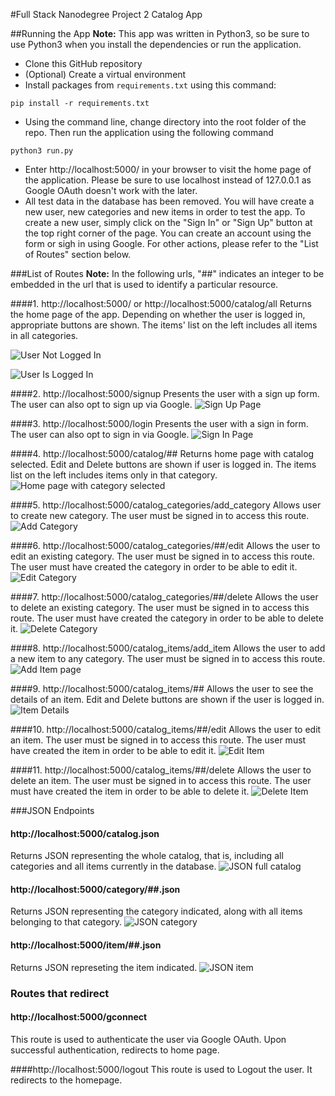 #Full Stack Nanodegree Project 2 Catalog App

##Running the App
**Note:** This app was written in Python3, so be sure to use Python3 when you 
install the dependencies or run the application.

* Clone this GitHub repository
* (Optional) Create a virtual environment
* Install packages from `requirements.txt` using this command:
```
pip install -r requirements.txt
```
*  Using the command line, change directory into the root folder of the 
repo. Then run the application using the following command
```
python3 run.py
```
* Enter http://localhost:5000/ in your browser to visit the home page of the application.
Please be sure to use localhost instead of 127.0.0.1 as Google OAuth doesn't  work with the later.
* All test data in the database has been removed. 
You will have create a new user,  new categories and 
new items in order to test the app. To create a new user, 
simply click on the "Sign In" or "Sign Up" button at the top 
right corner of the page. You can create an account 
 using the form or sigh in using Google. For other actions, please refer to the 
"List of Routes" section below.

###List of Routes
**Note:** In the following urls, "##" indicates an integer to be embedded in the url
that is used to identify a particular resource.

####1. http://localhost:5000/ or http://localhost:5000/catalog/all
Returns the home page of the app. Depending on whether the user is logged in, 
appropriate buttons are shown. The items' list on the left includes all
items in all categories.

![User Not Logged In](./app_screenshots/home_not_logged_in.jpg)

![User Is Logged In](./app_screenshots/home_logged_in_empty.jpg)

####2. http://localhost:5000/signup
Presents the user with a sign up form. The user can also opt 
to sign up via Google.
![Sign Up Page](./app_screenshots/sign_up.jpg)

####3. http://localhost:5000/login
Presents the user with a sign in form. The user can also opt 
to sign in via Google.
![Sign In Page](./app_screenshots/sign_in_page.jpg)

####4. http://localhost:5000/catalog/##
Returns home page with catalog selected. Edit and Delete buttons are shown if user 
is logged in. The items list on the left includes items only in that category.
![Home page with category selected](./app_screenshots/home_with_category_items_only.jpg)

####5. http://localhost:5000/catalog_categories/add_category
Allows user to create new category. 
The user must be signed in to access this route.
![Add Category](./app_screenshots/add_category_page.jpg)

####6. http://localhost:5000/catalog_categories/##/edit
Allows the user to edit an existing category.
The user must be signed in to access this route.
The user must have created the category in order to be able to edit it.
![Edit Category](./app_screenshots/edit_category.jpg)

####7. http://localhost:5000/catalog_categories/##/delete
Allows the user to delete an existing category.
The user must be signed in to access this route.
The user must have created the category in order to be able to delete it.
![Delete Category](./app_screenshots/delete_category.jpg)

####8. http://localhost:5000/catalog_items/add_item
Allows the user to add a new item to any category.
The user must be signed in to access this route.
![Add Item page](./app_screenshots/add_item_page.jpg)

####9. http://localhost:5000/catalog_items/##
Allows the user to see the details of an item. Edit and Delete buttons 
are shown if the user is logged in.
![Item Details](./app_screenshots/item_details.jpg)

####10. http://localhost:5000/catalog_items/##/edit
Allows the user to edit an item.
The user must be signed in to access this route.
The user must have created the item in order to be 
able to edit it.
![Edit Item](./app_screenshots/edit_item.jpg)

####11. http://localhost:5000/catalog_items/##/delete
Allows the user to delete an item.
The user must be signed in to access this route.
The user must have created the item in order to be 
able to delete it.
![Delete Item](./app_screenshots/delete_item.jpg)

###JSON Endpoints
#### http://localhost:5000/catalog.json
Returns JSON representing the whole catalog, that is,
including all categories and all items currently in the database.
![JSON full catalog](./app_screenshots/full_catalog_json.jpg)
#### http://localhost:5000/category/##.json
Returns JSON representing the category indicated, along with 
all items belonging to that category.
![JSON category](./app_screenshots/category_json.jpg)
#### http://localhost:5000/item/##.json
Returns JSON represeting the item indicated.
![JSON item](./app_screenshots/item_json.jpg)

### Routes that redirect

#### http://localhost:5000/gconnect
This route is used to authenticate the user via Google OAuth.
Upon successful authentication, redirects to home page.

####http://localhost:5000/logout
This route is used to Logout the user. It redirects to the homepage.
